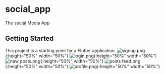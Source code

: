 # social_app

The social Media App

## Getting Started

This project is a starting point for a Flutter application.
![signup.png](signup.png){:height="50%" width="50%"}
![login.png](login.png){:height="50%" width="50%"}
![new posts.png](new%20posts.png){:height="50%" width="50%"}
![posts feed.png](posts%20feed.png){:height="50%" width="50%"}
![profile.png](profile.png){:height="50%" width="50%"}
